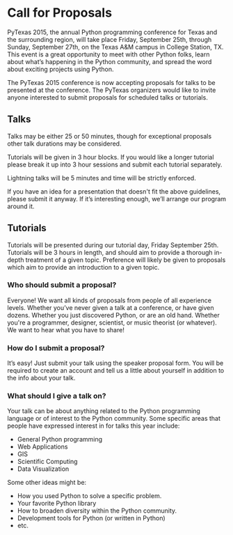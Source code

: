 # Call for Proposals

PyTexas 2015, the annual Python programming conference for Texas and the 
surrounding region, will take place Friday, September 25th, through Sunday, 
September 27th, on the Texas A&M campus in College Station, TX. This event is a 
great opportunity to meet with other Python folks, learn about what’s happening 
in the Python community, and spread the word about exciting projects using Python.

The PyTexas 2015 conference is now accepting proposals for talks to be 
presented at the conference. The PyTexas organizers would like to invite anyone 
interested to submit proposals for scheduled talks or tutorials.

## Talks

Talks may be either 25 or 50 minutes, though for exceptional proposals other 
talk durations may be considered.

Tutorials will be given in 3 hour blocks. If you would like a longer tutorial 
please break it up into 3 hour sessions and submit each tutorial separately.

Lightning talks will be 5 minutes and time will be strictly enforced.

If you have an idea for a presentation that doesn't fit the above guidelines, please submit it anyway. If it’s interesting enough, we’ll arrange our program around it.

## Tutorials

Tutorials will be presented during our tutorial day, Friday September 25th. 
Tutorials will be 3 hours in length, and should aim to provide a thorough 
in-depth treatment of a given topic. Preference will likely be given to 
proposals which aim to provide an introduction to a given topic.

### Who should submit a proposal?

Everyone! We want all kinds of proposals from people of all experience levels. Whether you’ve never given a talk at a conference, or have given dozens. Whether you just discovered Python, or are an old hand. Whether you're a programmer, designer, scientist, or music theorist (or whatever). We want to hear what you have to share!

### How do I submit a proposal?

It’s easy! Just submit your talk using the speaker proposal form. You will be required to create an account and tell us a little about yourself in addition to the info about your talk.

### What should I give a talk on?

Your talk can be about anything related to the Python programming language or of interest to the Python community. Some specific areas that people have expressed interest in for talks this year include:

- General Python programming
- Web Applications
- GIS
- Scientific Computing
- Data Visualization

Some other ideas might be:

- How you used Python to solve a specific problem.
- Your favorite Python library
- How to broaden diversity within the Python community.
- Development tools for Python (or written in Python)
- etc. 
